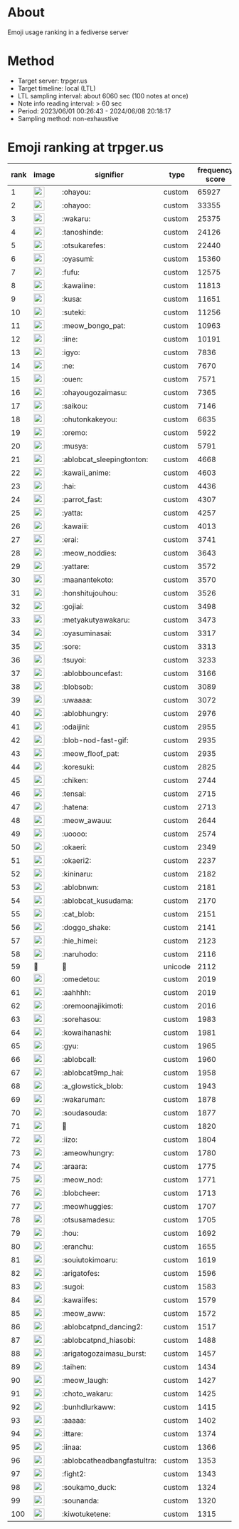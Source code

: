 # About
Emoji usage ranking in a fediverse server

# Method
- Target server: trpger.us
- Target timeline: local (LTL)
- LTL sampling interval: about 6060 sec (100 notes at once)
- Note info reading interval: > 60 sec
- Period: 2023/06/01 00:26:43 - 2024/06/08 20:18:17 
- Sampling method: non-exhaustive

# Emoji ranking at trpger.us

|rank|image|signifier|type|frequency score|
|----|----|----|----|----|
|1|<img height="24" src="https://trpger.us/emoji/ohayou.webp">|:ohayou:|custom|65927|
|2|<img height="24" src="https://trpger.us/emoji/ohayoo.webp">|:ohayoo:|custom|33355|
|3|<img height="24" src="https://trpger.us/emoji/wakaru.webp">|:wakaru:|custom|25375|
|4|<img height="24" src="https://trpger.us/emoji/tanoshinde.webp">|:tanoshinde:|custom|24126|
|5|<img height="24" src="https://trpger.us/emoji/otsukarefes.webp">|:otsukarefes:|custom|22440|
|6|<img height="24" src="https://trpger.us/emoji/oyasumi.webp">|:oyasumi:|custom|15360|
|7|<img height="24" src="https://trpger.us/emoji/fufu.webp">|:fufu:|custom|12575|
|8|<img height="24" src="https://trpger.us/emoji/kawaiine.webp">|:kawaiine:|custom|11813|
|9|<img height="24" src="https://trpger.us/emoji/kusa.webp">|:kusa:|custom|11651|
|10|<img height="24" src="https://trpger.us/emoji/suteki.webp">|:suteki:|custom|11256|
|11|<img height="24" src="https://trpger.us/emoji/meow_bongo_pat.webp">|:meow_bongo_pat:|custom|10963|
|12|<img height="24" src="https://trpger.us/emoji/iine.webp">|:iine:|custom|10191|
|13|<img height="24" src="https://trpger.us/emoji/igyo.webp">|:igyo:|custom|7836|
|14|<img height="24" src="https://trpger.us/emoji/ne.webp">|:ne:|custom|7670|
|15|<img height="24" src="https://trpger.us/emoji/ouen.webp">|:ouen:|custom|7571|
|16|<img height="24" src="https://trpger.us/emoji/ohayougozaimasu.webp">|:ohayougozaimasu:|custom|7365|
|17|<img height="24" src="https://trpger.us/emoji/saikou.webp">|:saikou:|custom|7146|
|18|<img height="24" src="https://trpger.us/emoji/ohutonkakeyou.webp">|:ohutonkakeyou:|custom|6635|
|19|<img height="24" src="https://trpger.us/emoji/oremo.webp">|:oremo:|custom|5922|
|20|<img height="24" src="https://trpger.us/emoji/musya.webp">|:musya:|custom|5791|
|21|<img height="24" src="https://trpger.us/emoji/ablobcat_sleepingtonton.webp">|:ablobcat_sleepingtonton:|custom|4668|
|22|<img height="24" src="https://trpger.us/emoji/kawaii_anime.webp">|:kawaii_anime:|custom|4603|
|23|<img height="24" src="https://trpger.us/emoji/hai.webp">|:hai:|custom|4436|
|24|<img height="24" src="https://trpger.us/emoji/parrot_fast.webp">|:parrot_fast:|custom|4307|
|25|<img height="24" src="https://trpger.us/emoji/yatta.webp">|:yatta:|custom|4257|
|26|<img height="24" src="https://trpger.us/emoji/kawaiii.webp">|:kawaiii:|custom|4013|
|27|<img height="24" src="https://trpger.us/emoji/erai.webp">|:erai:|custom|3741|
|28|<img height="24" src="https://trpger.us/emoji/meow_noddies.webp">|:meow_noddies:|custom|3643|
|29|<img height="24" src="https://trpger.us/emoji/yattare.webp">|:yattare:|custom|3572|
|30|<img height="24" src="https://trpger.us/emoji/maanantekoto.webp">|:maanantekoto:|custom|3570|
|31|<img height="24" src="https://trpger.us/emoji/honshitujouhou.webp">|:honshitujouhou:|custom|3526|
|32|<img height="24" src="https://trpger.us/emoji/gojiai.webp">|:gojiai:|custom|3498|
|33|<img height="24" src="https://trpger.us/emoji/metyakutyawakaru.webp">|:metyakutyawakaru:|custom|3473|
|34|<img height="24" src="https://trpger.us/emoji/oyasuminasai.webp">|:oyasuminasai:|custom|3317|
|35|<img height="24" src="https://trpger.us/emoji/sore.webp">|:sore:|custom|3313|
|36|<img height="24" src="https://trpger.us/emoji/tsuyoi.webp">|:tsuyoi:|custom|3233|
|37|<img height="24" src="https://trpger.us/emoji/ablobbouncefast.webp">|:ablobbouncefast:|custom|3166|
|38|<img height="24" src="https://trpger.us/emoji/blobsob.webp">|:blobsob:|custom|3089|
|39|<img height="24" src="https://trpger.us/emoji/uwaaaa.webp">|:uwaaaa:|custom|3072|
|40|<img height="24" src="https://trpger.us/emoji/ablobhungry.webp">|:ablobhungry:|custom|2976|
|41|<img height="24" src="https://trpger.us/emoji/odaijini.webp">|:odaijini:|custom|2955|
|42|<img height="24" src="https://trpger.us/emoji/blob-nod-fast-gif.webp">|:blob-nod-fast-gif:|custom|2935|
|43|<img height="24" src="https://trpger.us/emoji/meow_floof_pat.webp">|:meow_floof_pat:|custom|2935|
|44|<img height="24" src="https://trpger.us/emoji/koresuki.webp">|:koresuki:|custom|2825|
|45|<img height="24" src="https://trpger.us/emoji/chiken.webp">|:chiken:|custom|2744|
|46|<img height="24" src="https://trpger.us/emoji/tensai.webp">|:tensai:|custom|2715|
|47|<img height="24" src="https://trpger.us/emoji/hatena.webp">|:hatena:|custom|2713|
|48|<img height="24" src="https://trpger.us/emoji/meow_awauu.webp">|:meow_awauu:|custom|2644|
|49|<img height="24" src="https://trpger.us/emoji/uoooo.webp">|:uoooo:|custom|2574|
|50|<img height="24" src="https://trpger.us/emoji/okaeri.webp">|:okaeri:|custom|2349|
|51|<img height="24" src="https://trpger.us/emoji/okaeri2.webp">|:okaeri2:|custom|2237|
|52|<img height="24" src="https://trpger.us/emoji/kininaru.webp">|:kininaru:|custom|2182|
|53|<img height="24" src="https://trpger.us/emoji/ablobnwn.webp">|:ablobnwn:|custom|2181|
|54|<img height="24" src="https://trpger.us/emoji/ablobcat_kusudama.webp">|:ablobcat_kusudama:|custom|2170|
|55|<img height="24" src="https://trpger.us/emoji/cat_blob.webp">|:cat_blob:|custom|2151|
|56|<img height="24" src="https://trpger.us/emoji/doggo_shake.webp">|:doggo_shake:|custom|2141|
|57|<img height="24" src="https://trpger.us/emoji/hie_himei.webp">|:hie_himei:|custom|2123|
|58|<img height="24" src="https://trpger.us/emoji/naruhodo.webp">|:naruhodo:|custom|2116|
|59|🍮|🍮|unicode|2112|
|60|<img height="24" src="https://trpger.us/emoji/omedetou.webp">|:omedetou:|custom|2019|
|61|<img height="24" src="https://trpger.us/emoji/aahhhh.webp">|:aahhhh:|custom|2019|
|62|<img height="24" src="https://trpger.us/emoji/oremoonajikimoti.webp">|:oremoonajikimoti:|custom|2016|
|63|<img height="24" src="https://trpger.us/emoji/sorehasou.webp">|:sorehasou:|custom|1983|
|64|<img height="24" src="https://trpger.us/emoji/kowaihanashi.webp">|:kowaihanashi:|custom|1981|
|65|<img height="24" src="https://trpger.us/emoji/gyu.webp">|:gyu:|custom|1965|
|66|<img height="24" src="https://trpger.us/emoji/ablobcall.webp">|:ablobcall:|custom|1960|
|67|<img height="24" src="https://trpger.us/emoji/ablobcat9mp_hai.webp">|:ablobcat9mp_hai:|custom|1958|
|68|<img height="24" src="https://trpger.us/emoji/a_glowstick_blob.webp">|:a_glowstick_blob:|custom|1943|
|69|<img height="24" src="https://trpger.us/emoji/wakaruman.webp">|:wakaruman:|custom|1878|
|70|<img height="24" src="https://trpger.us/emoji/soudasouda.webp">|:soudasouda:|custom|1877|
|71|<img height="24" src="https://trpger.us/emoji/birthday.webp">|:birthday:|custom|1820|
|72|<img height="24" src="https://trpger.us/emoji/iizo.webp">|:iizo:|custom|1804|
|73|<img height="24" src="https://trpger.us/emoji/ameowhungry.webp">|:ameowhungry:|custom|1780|
|74|<img height="24" src="https://trpger.us/emoji/araara.webp">|:araara:|custom|1775|
|75|<img height="24" src="https://trpger.us/emoji/meow_nod.webp">|:meow_nod:|custom|1771|
|76|<img height="24" src="https://trpger.us/emoji/blobcheer.webp">|:blobcheer:|custom|1713|
|77|<img height="24" src="https://trpger.us/emoji/meowhuggies.webp">|:meowhuggies:|custom|1707|
|78|<img height="24" src="https://trpger.us/emoji/otsusamadesu.webp">|:otsusamadesu:|custom|1705|
|79|<img height="24" src="https://trpger.us/emoji/hou.webp">|:hou:|custom|1692|
|80|<img height="24" src="https://trpger.us/emoji/eranchu.webp">|:eranchu:|custom|1655|
|81|<img height="24" src="https://trpger.us/emoji/souiutokimoaru.webp">|:souiutokimoaru:|custom|1619|
|82|<img height="24" src="https://trpger.us/emoji/arigatofes.webp">|:arigatofes:|custom|1596|
|83|<img height="24" src="https://trpger.us/emoji/sugoi.webp">|:sugoi:|custom|1583|
|84|<img height="24" src="https://trpger.us/emoji/kawaiifes.webp">|:kawaiifes:|custom|1579|
|85|<img height="24" src="https://trpger.us/emoji/meow_aww.webp">|:meow_aww:|custom|1572|
|86|<img height="24" src="https://trpger.us/emoji/ablobcatpnd_dancing2.webp">|:ablobcatpnd_dancing2:|custom|1517|
|87|<img height="24" src="https://trpger.us/emoji/ablobcatpnd_hiasobi.webp">|:ablobcatpnd_hiasobi:|custom|1488|
|88|<img height="24" src="https://trpger.us/emoji/arigatogozaimasu_burst.webp">|:arigatogozaimasu_burst:|custom|1457|
|89|<img height="24" src="https://trpger.us/emoji/taihen.webp">|:taihen:|custom|1434|
|90|<img height="24" src="https://trpger.us/emoji/meow_laugh.webp">|:meow_laugh:|custom|1427|
|91|<img height="24" src="https://trpger.us/emoji/choto_wakaru.webp">|:choto_wakaru:|custom|1425|
|92|<img height="24" src="https://trpger.us/emoji/bunhdlurkaww.webp">|:bunhdlurkaww:|custom|1415|
|93|<img height="24" src="https://trpger.us/emoji/aaaaa.webp">|:aaaaa:|custom|1402|
|94|<img height="24" src="https://trpger.us/emoji/ittare.webp">|:ittare:|custom|1374|
|95|<img height="24" src="https://trpger.us/emoji/iinaa.webp">|:iinaa:|custom|1366|
|96|<img height="24" src="https://trpger.us/emoji/ablobcatheadbangfastultra.webp">|:ablobcatheadbangfastultra:|custom|1353|
|97|<img height="24" src="https://trpger.us/emoji/fight2.webp">|:fight2:|custom|1343|
|98|<img height="24" src="https://trpger.us/emoji/soukamo_duck.webp">|:soukamo_duck:|custom|1324|
|99|<img height="24" src="https://trpger.us/emoji/sounanda.webp">|:sounanda:|custom|1320|
|100|<img height="24" src="https://trpger.us/emoji/kiwotuketene.webp">|:kiwotuketene:|custom|1315|

